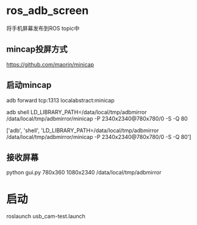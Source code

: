 # ros_adb_screen

将手机屏幕发布到ROS topic中

## mincap投屏方式
https://github.com/maorin/minicap

## 启动mincap

adb forward tcp:1313 localabstract:minicap

adb shell LD_LIBRARY_PATH=/data/local/tmp/adbmirror /data/local/tmp/adbmirror/minicap -P 2340x2340@780x780/0 -S -Q 80

['adb', 'shell', 'LD_LIBRARY_PATH=/data/local/tmp/adbmirror /data/local/tmp/adbmirror/minicap -P 2340x2340@780x780/0 -S -Q 80']


## 接收屏幕
python gui.py 780x360 1080x2340 /data/local/tmp/adbmirror



# 启动
roslaunch usb_cam-test.launch



